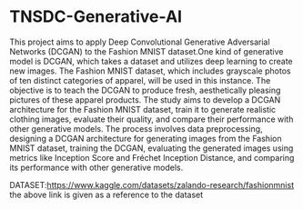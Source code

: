 # TNSDC-Generative-AI
This project aims to apply Deep Convolutional Generative Adversarial Networks (DCGAN) to the Fashion MNIST dataset.One kind of generative model is DCGAN, which takes a dataset and utilizes deep learning to create new images. The Fashion MNIST dataset, which includes grayscale photos of ten distinct categories of apparel, will be used in this instance. The objective is to teach the DCGAN to produce fresh, aesthetically pleasing pictures of these apparel products.
The study aims to develop a DCGAN architecture for the Fashion MNIST dataset, train it to generate realistic clothing images, evaluate their quality, and compare their performance with other generative models.
The process involves data preprocessing, designing a DCGAN architecture for generating images from the Fashion MNIST dataset, training the DCGAN, evaluating the generated images using metrics like Inception Score and Fréchet Inception Distance, and comparing its performance with other generative models.

DATASET:https://www.kaggle.com/datasets/zalando-research/fashionmnist
the above link is given as a reference to the dataset
